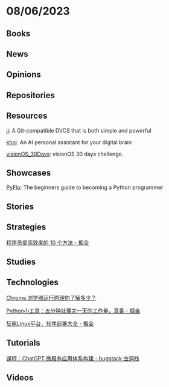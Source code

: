 # 08/06/2023

## Books

## News

## Opinions

## Repositories

## Resources
[jj](https://github.com/martinvonz/jj): A Git-compatible DVCS that is both simple and powerful

[khoj](https://github.com/khoj-ai/khoj): An AI personal assistant for your digital brain

[visionOS_30Days](https://github.com/satoshi0212/visionOS_30Days): visionOS 30 days challenge.

## Showcases
[PyFlo](https://pyflo.net/): The beginners guide to becoming a Python programmer

## Stories

## Strategies
[程序员提高效率的 10 个方法 - 掘金](https://juejin.cn/post/7253605936144285757)

## Studies

## Technologies
[Chrome 浏览器运行原理你了解多少？](https://mp.weixin.qq.com/s/wjrcO2Ej7BEThWVsCnXEtA)

[Python小工具：五分钟处理完一天的工作量，真香 - 掘金](https://juejin.cn/post/7127091960803754020)

[狂飙Linux平台，软件部署大全 - 掘金](https://juejin.cn/post/7222075996065234981)

## Tutorials
[课程：ChatGPT 微服务应用体系构建 - bugstack 虫洞栈](https://bugstack.cn/md/project/chatgpt/chatgpt.html)

## Videos

